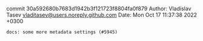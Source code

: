 commit 30a592680b7683d1942b3f121723f8804fa0f879
Author: Vladislav Tasev <vladitasev@users.noreply.github.com>
Date:   Mon Oct 17 11:37:38 2022 +0300

    docs: some more metadata settings (#5945)
